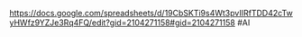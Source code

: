 https://docs.google.com/spreadsheets/d/19CbSKTi9s4Wt3pvIIRfTDD42cTwyHWfz9YZJe3Rq4FQ/edit?gid=2104271158#gid=2104271158
#AI 